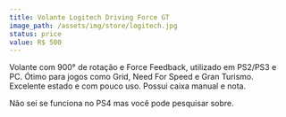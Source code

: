 ```yaml
---
title: Volante Logitech Driving Force GT
image_path: /assets/img/store/logitech.jpg
status: price
value: R$ 500
---
```

Volante com 900° de rotação e Force Feedback, utilizado em PS2/PS3 e PC. Ótimo para jogos como Grid, Need For Speed e Gran Turismo. Excelente estado e com pouco uso. Possui caixa manual e nota.

Não sei se funciona no PS4 mas você pode pesquisar sobre.
